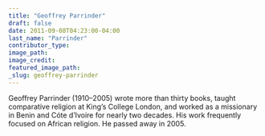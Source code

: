 ```yaml
---
title: "Geoffrey Parrinder"
draft: false
date: 2011-09-08T04:23:00-04:00
last_name: "Parrinder"
contributor_type:
image_path:
image_credit:
featured_image_path:
_slug: geoffrey-parrinder
---
```


Geoffrey Parrinder (1910–2005) wrote more than thirty books, taught comparative religion at King’s College London, and worked as a missionary in Benin and Cóte d’Ivoire for nearly two decades. His work frequently focused on African religion. He passed away in 2005.

